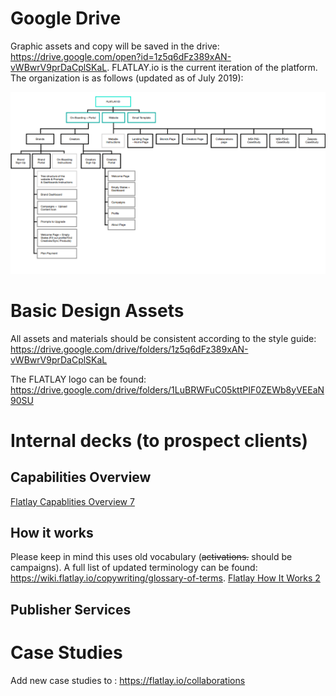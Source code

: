 <!-- TITLE: Collateral Assets -->

# Google Drive
Graphic assets and copy will be saved in the drive: https://drive.google.com/open?id=1z5q6dFz389xAN-vWBwrV9prDaCplSKaL.
FLATLAY.io is the current iteration of the platform. The organization is as follows (updated as of July 2019):

![Google Drive Map](/uploads/google-drive-map.png "Google Drive Map")

# Basic Design Assets
All assets and materials should be consistent according to the style guide: https://drive.google.com/drive/folders/1z5q6dFz389xAN-vWBwrV9prDaCplSKaL

The FLATLAY logo can be found: https://drive.google.com/drive/folders/1LuBRWFuC05kttPIF0ZEWb8yVEEaN90SU

# Internal decks (to prospect clients)
## Capabilities Overview
[Flatlay Capablities Overview 7](/uploads/flatlay-capablities-overview-7.pdf "Flatlay Capablities Overview 7")

## How it works
Please keep in mind this uses old vocabulary (~~activations.~~ should be campaigns). A full list of updated terminology can be found: https://wiki.flatlay.io/copywriting/glossary-of-terms.
[Flatlay How It Works 2](/uploads/flatlay-how-it-works-2.pdf "Flatlay How It Works 2")

## Publisher Services

# Case Studies
Add new case studies to :
https://flatlay.io/collaborations

